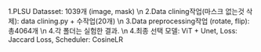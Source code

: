 1.PLSU Datasset: 1039개 (image, mask) \n
2.Data clining작업(마스크 없는것 삭제): data clining.py + 수작업(20개) \n
3.Data preprocessing작업 (rotate, flip): 총4064개 \n
4.각 폴더는 실험한 결과. \n
4.최종 선택 모델: ViT + Unet, Loss: Jaccard Loss, Scheduler: CosineLR
